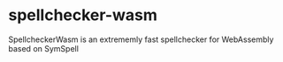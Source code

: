 # spellchecker-wasm
SpellcheckerWasm is an extrememly fast spellchecker for WebAssembly based on SymSpell 
